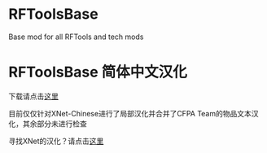 # RFToolsBase
Base mod for all RFTools and tech mods

# RFToolsBase 简体中文汉化
下载请点击[这里](https://github.com/1826013250/RFToolsBase-Chinese/releases/latest)

目前仅仅针对XNet-Chinese进行了局部汉化并合并了CFPA Team的物品文本汉化，其余部分未进行检查

寻找XNet的汉化？请点击[这里](https://github.com/1826013250/XNet-Chinese)
